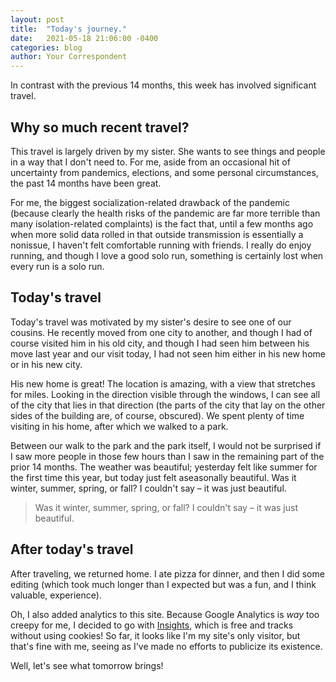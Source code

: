 ```yaml
---
layout: post
title:  "Today's journey."
date:   2021-05-18 21:06:00 -0400
categories: blog
author: Your Correspondent
---
```


In contrast with the previous 14 months, this week has involved significant travel.

## Why so much recent travel?

This travel is largely driven by my sister. She wants to see things and people in a way that I don't need to. For me, aside from an occasional hit of uncertainty from pandemics, elections, and some personal circumstances, the past 14 months have been great.

For me, the biggest socialization-related drawback of the pandemic (because clearly the health risks of the pandemic are far more terrible than many isolation-related complaints) is the fact that, until a few months ago when more solid data rolled in that outside transmission is essentially a nonissue, I haven't felt comfortable running with friends. I really do enjoy running, and though I love a good solo run, something is certainly lost when every run is a solo run.

## Today's travel

Today's travel was motivated by my sister's desire to see one of our cousins. He recently moved from one city to another, and though I had of course visited him in his old city, and though I had seen him between his move last year and our visit today, I had not seen him either in his new home or in his new city.

His new home is great! The location is amazing, with a view that stretches for miles. Looking in the direction visible through the windows, I can see all of the city that lies in that direction (the parts of the city that lay on the other sides of the building are, of course, obscured). We spent plenty of time visiting in his home, after which we walked to a park. 

Between our walk to the park and the park itself, I would not be surprised if I saw more people in those few hours than I saw in the remaining part of the prior 14 months. The weather was beautiful; yesterday felt like summer for the first time this year, but today just felt aseasonally beautiful. Was it winter, summer, spring, or fall? I couldn't say &ndash; it was just beautiful.

>Was it winter, summer, spring, or fall? I couldn't say &ndash; it was just beautiful.

## After today's travel

After traveling, we returned home. I ate pizza for dinner, and then I did some editing (which took much longer than I expected but was a fun, and I think valuable, experience).

Oh, I also added analytics to this site. Because Google Analytics is *way* too creepy for me, I decided to go with [Insights](https://getinsights.io), which is free and tracks without using cookies! So far, it looks like I'm my site's only visitor, but that's fine with me, seeing as I've made no efforts to publicize its existence.

Well, let's see what tomorrow brings!

